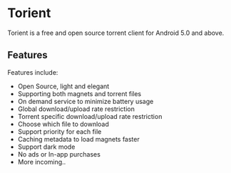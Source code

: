 # Torient
Torient is a free and open source torrent client for Android 5.0 and above.

## Features

Features include:
* Open Source, light and elegant
* Supporting both magnets and torrent files
* On demand service to minimize battery usage
* Global download/upload rate restriction
* Torrent specific download/upload rate restriction
* Choose which file to download
* Support priority for each file
* Caching metadata to load magnets faster
* Support dark mode
* No ads or In-app purchases
* More incoming..
